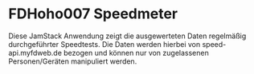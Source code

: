 # FDHoho007 Speedmeter
Diese JamStack Anwendung zeigt die ausgewerteten Daten regelmäßig durchgeführter Speedtests. Die Daten werden hierbei von speed-api.myfdweb.de bezogen und können nur von zugelassenen Personen/Geräten manipuliert werden.
